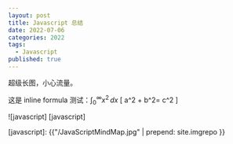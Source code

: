 ```yaml
---
layout: post
title: Javascript 总结
date: 2022-07-06
categories: 2022
tags:
  - Javascript
published: true
---
```


超级长图，小心流量。

<!-- excerpt -->

这是 inline formula 测试：$\displaystyle \int_0^\infty x^2 \, dx$
\[
a^2 + b^2= c^2
\]

![javascript] [javascript]

[javascript]: {{"/JavaScriptMindMap.jpg" | prepend: site.imgrepo }}
